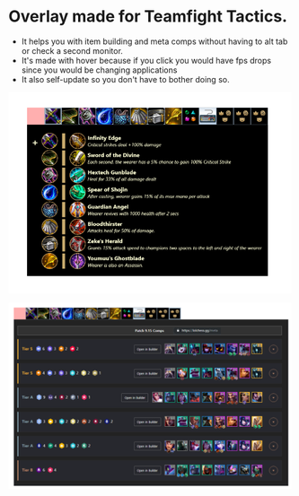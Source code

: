 # Overlay made for Teamfight Tactics.
- It helps you with item building and meta comps without having to alt tab or check a second monitor.
- It's made with hover because if you click you would have fps drops since you would be changing applications
- It also self-update so you don't have to bother doing so.

![img1](https://raw.githubusercontent.com/kotololeuw/tft-overlay-app/master/readme-img/app-img.png)

![img1](https://raw.githubusercontent.com/kotololeuw/tft-overlay-app/master/readme-img/app-img-2.png)
